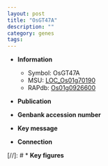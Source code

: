 ```yaml
---
layout: post
title: "OsGT47A"
description: ""
category: genes
tags: 
---
```


* **Information**  
    + Symbol: OsGT47A  
    + MSU: [LOC_Os01g70190](http://rice.uga.edu/cgi-bin/ORF_infopage.cgi?orf=LOC_Os01g70190)  
    + RAPdb: [Os01g0926600](http://rapdb.dna.affrc.go.jp/viewer/gbrowse_details/irgsp1?name=Os01g0926600)  

* **Publication**  

* **Genbank accession number**  

* **Key message**  

* **Connection**  

[//]: # * **Key figures**  


